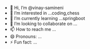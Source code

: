- 👋 Hi, I’m @vinay-samineni
- 👀 I’m interested in ...coding,chess
- 🌱 I’m currently learning ...springboot
- 💞️ I’m looking to collaborate on ...
- 📫 How to reach me ...
- 😄 Pronouns: ...
- ⚡ Fun fact: ...

<!---
vinay-samineni/vinay-samineni is a ✨ special ✨ repository because its `README.md` (this file) appears on your GitHub profile.
You can click the Preview link to take a look at your changes.
--->
